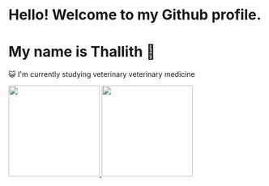 # Hello! Welcome to my Github profile.
# My name is Thallith 👋

😺 I'm currently studying veterinary veterinary medicine


<div>
<a href="https://github.com/Thallith">
<img loading="lazy" height="180em" src="https://github-readme-stats.vercel.app/api/top-langs/?username=Thallith&layout=compact&langs_count=7&theme=dracula"/>
<img loading="lazy" height="180em" src="https://github-readme-stats.vercel.app/api?username=seu-usuário-aqui&show_icons=true&theme=dracula&include_all_commits=true&count_private=true"/>

</div>

<!--
**Thallith/Thallith** is a ✨ _special_ ✨ repository because its `README.md` (this file) appears on your GitHub profile.

Here are some ideas to get you started:

- 🔭 I’m currently working on ...
- 🌱 I’m currently learning ...
- 👯 I’m looking to collaborate on ...
- 🤔 I’m looking for help with ...
- 💬 Ask me about ...
- 📫 How to reach me: ...
- 😄 Pronouns: ...
- ⚡ Fun fact: ...
-->
